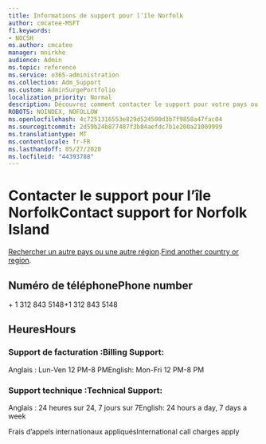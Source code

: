 ```yaml
---
title: Informations de support pour l’île Norfolk
author: cmcatee-MSFT
f1.keywords:
- NOCSH
ms.author: cmcatee
manager: mnirkhe
audience: Admin
ms.topic: reference
ms.service: o365-administration
ms.collection: Adm_Support
ms.custom: AdminSurgePortfolio
localization_priority: Normal
description: Découvrez comment contacter le support pour votre pays ou région.
ROBOTS: NOINDEX, NOFOLLOW
ms.openlocfilehash: 4c7251316553e829d524500d3b7f9858a47fac04
ms.sourcegitcommit: 2d59b24b877487f3b84aefdc7b1e200a21009999
ms.translationtype: MT
ms.contentlocale: fr-FR
ms.lasthandoff: 05/27/2020
ms.locfileid: "44393788"
---
```

# <a name="contact-support-for-norfolk-island"></a><span data-ttu-id="874d8-103">Contacter le support pour l’île Norfolk</span><span class="sxs-lookup"><span data-stu-id="874d8-103">Contact support for Norfolk Island</span></span>

<span data-ttu-id="874d8-104">[Rechercher un autre pays ou une autre région](../contact-support-for-business-products.md).</span><span class="sxs-lookup"><span data-stu-id="874d8-104">[Find another country or region](../contact-support-for-business-products.md).</span></span>

## <a name="phone-number"></a><span data-ttu-id="874d8-105">Numéro de téléphone</span><span class="sxs-lookup"><span data-stu-id="874d8-105">Phone number</span></span>
<span data-ttu-id="874d8-106">+ 1 312 843 5148</span><span class="sxs-lookup"><span data-stu-id="874d8-106">+1 312 843 5148</span></span>

## <a name="hours"></a><span data-ttu-id="874d8-107">Heures</span><span class="sxs-lookup"><span data-stu-id="874d8-107">Hours</span></span>
### <a name="billing-support"></a><span data-ttu-id="874d8-108">Support de facturation :</span><span class="sxs-lookup"><span data-stu-id="874d8-108">Billing Support:</span></span>

<span data-ttu-id="874d8-109">Anglais : Lun-Ven 12 PM-8 PM</span><span class="sxs-lookup"><span data-stu-id="874d8-109">English: Mon-Fri 12 PM-8 PM</span></span>

### <a name="technical-support"></a><span data-ttu-id="874d8-110">Support technique :</span><span class="sxs-lookup"><span data-stu-id="874d8-110">Technical Support:</span></span>

<span data-ttu-id="874d8-111">Anglais : 24 heures sur 24, 7 jours sur 7</span><span class="sxs-lookup"><span data-stu-id="874d8-111">English: 24 hours a day, 7 days a week</span></span>

<span data-ttu-id="874d8-112">Frais d’appels internationaux appliqués</span><span class="sxs-lookup"><span data-stu-id="874d8-112">International call charges apply</span></span>
